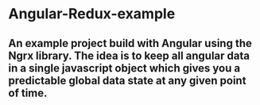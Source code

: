 # Angular-Redux-example
## An example project build with Angular using the Ngrx library. The idea is to keep all angular data in a single javascript object which gives you a predictable global data state at any given point of time.

